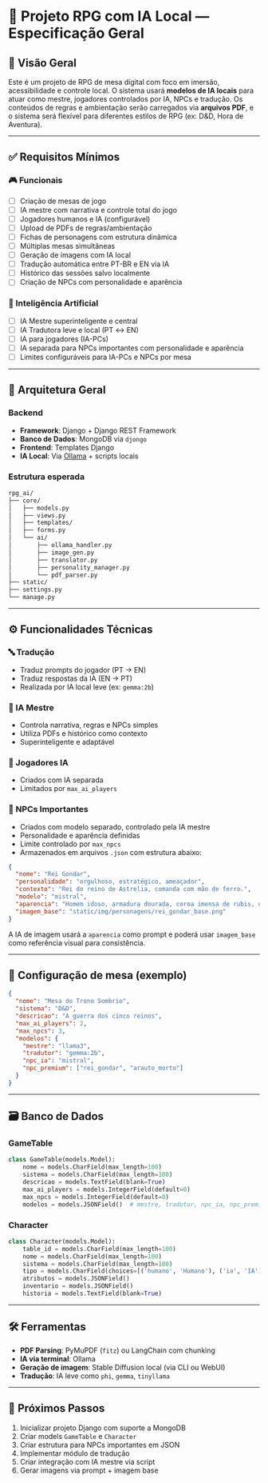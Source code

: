 # 🧙 Projeto RPG com IA Local — Especificação Geral

## 📌 Visão Geral

Este é um projeto de RPG de mesa digital com foco em imersão, acessibilidade e controle local. O sistema usará **modelos de IA locais** para atuar como mestre, jogadores controlados por IA, NPCs e tradução. Os conteúdos de regras e ambientação serão carregados via **arquivos PDF**, e o sistema será flexível para diferentes estilos de RPG (ex: D&D, Hora de Aventura).

---

## ✅ Requisitos Mínimos

### 🎮 Funcionais

- [ ] Criação de mesas de jogo
- [ ] IA mestre com narrativa e controle total do jogo
- [ ] Jogadores humanos e IA (configurável)
- [ ] Upload de PDFs de regras/ambientação
- [ ] Fichas de personagens com estrutura dinâmica
- [ ] Múltiplas mesas simultâneas
- [ ] Geração de imagens com IA local
- [ ] Tradução automática entre PT-BR e EN via IA
- [ ] Histórico das sessões salvo localmente
- [ ] Criação de NPCs com personalidade e aparência

### 🧠 Inteligência Artificial

- [ ] IA Mestre superinteligente e central
- [ ] IA Tradutora leve e local (PT ↔ EN)
- [ ] IA para jogadores (IA-PCs)
- [ ] IA separada para NPCs importantes com personalidade e aparência
- [ ] Limites configuráveis para IA-PCs e NPCs por mesa

---

## 🧱 Arquitetura Geral

### Backend

- **Framework**: Django + Django REST Framework
- **Banco de Dados**: MongoDB via `djongo`
- **Frontend**: Templates Django
- **IA Local**: Via [Ollama](https://ollama.com) + scripts locais

### Estrutura esperada

```bash
rpg_ai/
├── core/
│   ├── models.py
│   ├── views.py
│   ├── templates/
│   ├── forms.py
│   └── ai/
│       ├── ollama_handler.py
│       ├── image_gen.py
│       ├── translator.py
│       ├── personality_manager.py
│       └── pdf_parser.py
├── static/
├── settings.py
└── manage.py
```

---

## ⚙️ Funcionalidades Técnicas

### 🔤 Tradução

- Traduz prompts do jogador (PT → EN)
- Traduz respostas da IA (EN → PT)
- Realizada por IA local leve (ex: `gemma:2b`)

### 🧠 IA Mestre

- Controla narrativa, regras e NPCs simples
- Utiliza PDFs e histórico como contexto
- Superinteligente e adaptável

### 🤖 Jogadores IA

- Criados com IA separada
- Limitados por `max_ai_players`

### 👑 NPCs Importantes

- Criados com modelo separado, controlado pela IA mestre
- Personalidade e aparência definidas
- Limite controlado por `max_npcs`
- Armazenados em arquivos `.json` com estrutura abaixo:

```json
{
  "nome": "Rei Gondar",
  "personalidade": "orgulhoso, estratégico, ameaçador",
  "contexto": "Rei do reino de Astrelia, comanda com mão de ferro.",
  "modelo": "mistral",
  "aparencia": "Homem idoso, armadura dourada, coroa imensa de rubis, olhos frios e cabelos brancos longos.",
  "imagem_base": "static/img/personagens/rei_gondar_base.png"
}
```

A IA de imagem usará a `aparencia` como prompt e poderá usar `imagem_base` como referência visual para consistência.

---

## 🔧 Configuração de mesa (exemplo)

```json
{
  "nome": "Mesa do Trono Sombrio",
  "sistema": "D&D",
  "descricao": "A guerra dos cinco reinos",
  "max_ai_players": 2,
  "max_npcs": 3,
  "modelos": {
    "mestre": "llama3",
    "tradutor": "gemma:2b",
    "npc_ia": "mistral",
    "npc_premium": ["rei_gondar", "arauto_morto"]
  }
}
```

---

## 🗃️ Banco de Dados

### GameTable

```python
class GameTable(models.Model):
    nome = models.CharField(max_length=100)
    sistema = models.CharField(max_length=100)
    descricao = models.TextField(blank=True)
    max_ai_players = models.IntegerField(default=0)
    max_npcs = models.IntegerField(default=0)
    modelos = models.JSONField()  # mestre, tradutor, npc_ia, npc_premium
```

### Character

```python
class Character(models.Model):
    table_id = models.CharField(max_length=100)
    nome = models.CharField(max_length=100)
    sistema = models.CharField(max_length=100)
    tipo = models.CharField(choices=[('humano', 'Humano'), ('ia', 'IA'), ('npc', 'NPC')])
    atributos = models.JSONField()
    inventario = models.JSONField()
    historia = models.TextField(blank=True)
```

---

## 🛠️ Ferramentas

- **PDF Parsing**: PyMuPDF (`fitz`) ou LangChain com chunking
- **IA via terminal**: Ollama
- **Geração de imagem**: Stable Diffusion local (via CLI ou WebUI)
- **Tradução**: IA leve como `phi`, `gemma`, `tinyllama`

---

## 🚀 Próximos Passos

1. Inicializar projeto Django com suporte a MongoDB
2. Criar models `GameTable` e `Character`
3. Criar estrutura para NPCs importantes em JSON
4. Implementar módulo de tradução
5. Criar integração com IA mestre via script
6. Gerar imagens via prompt + imagem base

